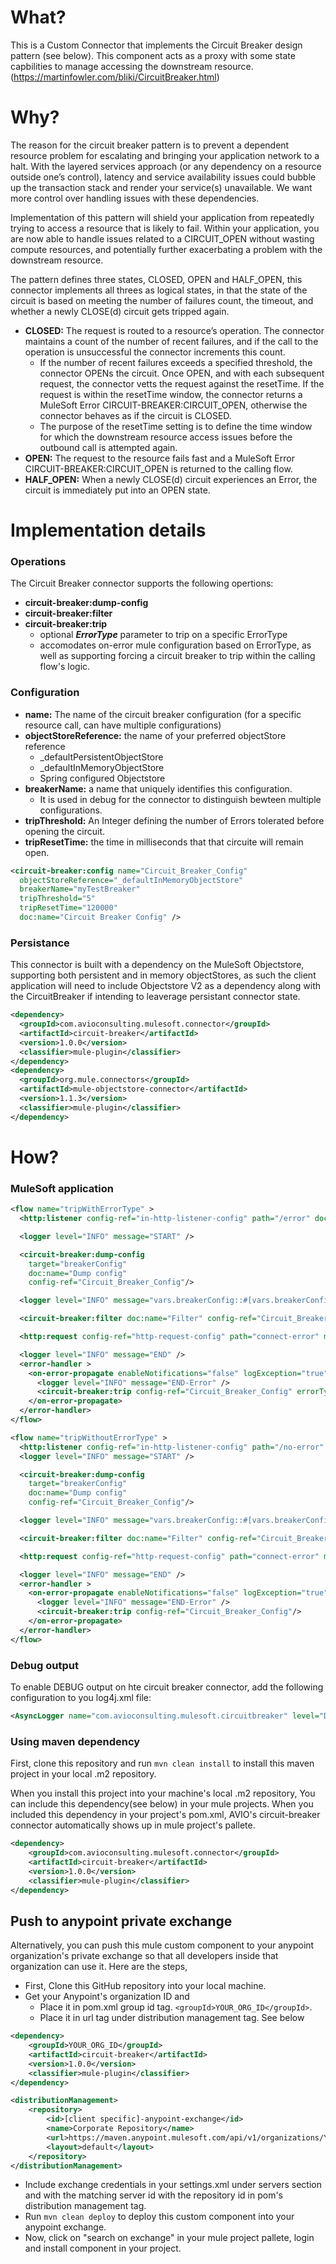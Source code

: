 # What?
This is a Custom Connector that implements the Circuit Breaker design pattern (see below). This component acts as a proxy with some state capbilities to manage accessing the downstream resource.
(https://martinfowler.com/bliki/CircuitBreaker.html)

# Why?
The reason for the circuit breaker pattern is to prevent a dependent resource problem for escalating and bringing your application network to a halt. With the layered services approach (or any dependency on a resource outside one’s control), latency and service availability issues could bubble up the transaction stack and render your service(s) unavailable. We want more control over handling issues with these dependencies.

Implementation of this pattern will shield your application from repeatedly trying to access a resource that is likely to fail. Within your application, you are now able to handle issues related to a CIRCUIT_OPEN without wasting compute resources, and potentially further exacerbating a problem with the downstream resource.

The pattern defines three states, CLOSED, OPEN and HALF_OPEN, this connector implements all threes as logical states, in that the state of the circuit is based on meeting the number of failures count, the timeout, and whether a newly CLOSE(d) circuit gets tripped again.

* __CLOSED:__ The request is routed to a resource’s operation. The connector maintains a count of the number of recent failures, and if the call to the operation is unsuccessful the connector  increments this count.
  - If the number of recent failures exceeds a specified threshold, the connector OPENs the circuit. Once OPEN, and with each subsequent request, the connector vetts the request against the resetTime. If the request is within the resetTime window, the connector returns a MuleSoft Error CIRCUIT-BREAKER:CIRCUIT_OPEN, otherwise the connector behaves as if the circuit is CLOSED.
   - The purpose of the resetTime setting is to define the time window for which the downstream resource access issues before the outbound call is attempted again.
* __OPEN:__ The request to the resource fails fast and a MuleSoft Error CIRCUIT-BREAKER:CIRCUIT_OPEN is returned to the calling flow.
* __HALF_OPEN:__ When a newly CLOSE(d) circuit experiences an Error, the circuit is immediately put into an OPEN state.


# Implementation details

### Operations
The Circuit Breaker connector supports the following opertions:
* __circuit-breaker:dump-config__
* __circuit-breaker:filter__
* __circuit-breaker:trip__
  - optional ***ErrorType*** parameter to trip on a specific ErrorType
  - accomodates on-error mule configuration based on ErrorType, as well as supporting forcing a circuit breaker to trip within the calling flow's logic.

### Configuration
* __name:__ The name of the circuit breaker configuration (for a specific resource call, can have multiple configurations)
* __objectStoreReference:__ the name of your preferred objectStore reference
  - _defaultPersistentObjectStore
  - _defaultInMemoryObjectStore
  - Spring configured Objectstore
* __breakerName:__ a name that uniquely identifies this configuration.
  - It is used in debug for the connector to distinguish bewteen multiple configurations.
* __tripThreshold:__ An Integer defining the number of Errors tolerated before opening the circuit.
* __tripResetTime:__ the time in milliseconds that that circuite will remain open.


```xml
<circuit-breaker:config name="Circuit_Breaker_Config"
  objectStoreReference="_defaultInMemoryObjectStore"
  breakerName="myTestBreaker"
  tripThreshold="5"
  tripResetTime="120000"
  doc:name="Circuit Breaker Config" />
```

### Persistance
This connector is built with a dependency on the MuleSoft Objectstore, supporting both persistent and in memory objectStores, as such the client application will need to include Objectstore V2 as a dependency along with the CircuitBreaker if intending to leaverage persistant connector state.

```xml
<dependency>
  <groupId>com.avioconsulting.mulesoft.connector</groupId>
  <artifactId>circuit-breaker</artifactId>
  <version>1.0.0</version>
  <classifier>mule-plugin</classifier>
</dependency>
<dependency>
  <groupId>org.mule.connectors</groupId>
  <artifactId>mule-objectstore-connector</artifactId>
  <version>1.1.3</version>
  <classifier>mule-plugin</classifier>
</dependency>
```
# How?

### MuleSoft application

```xml
<flow name="tripWithErrorType" >
  <http:listener config-ref="in-http-listener-config" path="/error" doc:name="Listener" />

  <logger level="INFO" message="START" />

  <circuit-breaker:dump-config
    target="breakerConfig"
    doc:name="Dump config"
    config-ref="Circuit_Breaker_Config"/>

  <logger level="INFO" message="vars.breakerConfig::#[vars.breakerConfig]" />

  <circuit-breaker:filter doc:name="Filter" config-ref="Circuit_Breaker_Config"/>

  <http:request config-ref="http-request-config" path="connect-error" method="GET" doc:name="HTTP"/>

  <logger level="INFO" message="END" />
  <error-handler >
    <on-error-propagate enableNotifications="false" logException="true" doc:name="On Error Propagate" type="HTTP:CONNECTIVITY">
      <logger level="INFO" message="END-Error" />
      <circuit-breaker:trip config-ref="Circuit_Breaker_Config" errorType="HTTP:CONNECTIVITY"/>
    </on-error-propagate>
  </error-handler>
</flow>
```

```xml
<flow name="tripWithoutErrorType" >
  <http:listener config-ref="in-http-listener-config" path="/no-error" doc:name="Listener"/>
  <logger level="INFO" message="START" />

  <circuit-breaker:dump-config
    target="breakerConfig"
    doc:name="Dump config"
    config-ref="Circuit_Breaker_Config"/>

  <logger level="INFO" message="vars.breakerConfig::#[vars.breakerConfig]" />

  <circuit-breaker:filter doc:name="Filter" config-ref="Circuit_Breaker_Config"/>

  <http:request config-ref="http-request-config" path="connect-error" method="GET" doc:name="HTTP"/>

  <logger level="INFO" message="END" />
  <error-handler >
    <on-error-propagate enableNotifications="false" logException="true" doc:name="On Error Propagate">
      <logger level="INFO" message="END-Error" />
      <circuit-breaker:trip config-ref="Circuit_Breaker_Config"/>
    </on-error-propagate>
  </error-handler>
</flow>
```

### Debug output

To enable DEBUG output on hte circuit breaker connector, add the following configuration to you log4j.xml file:
```xml
<AsyncLogger name="com.avioconsulting.mulesoft.circuitbreaker" level="DEBUG"/>
```

### Using maven dependency
First, clone this repository and run ```mvn clean install``` to install this maven project in your local .m2 repository.


When you install this project into your machine's local .m2 repository, You can include this dependency(see below) in your mule projects. When you included this dependency in your project's pom.xml, AVIO's circuit-breaker connector automatically shows up in mule project's pallete.

```xml
<dependency>
    <groupId>com.avioconsulting.mulesoft.connector</groupId>
    <artifactId>circuit-breaker</artifactId>
    <version>1.0.0</version>
    <classifier>mule-plugin</classifier>
</dependency>
```

## Push to anypoint private exchange
Alternatively, you can push this mule custom component to your anypoint organization's private exchange so that all developers inside that organization can use it. Here are the steps,

* First, Clone this GitHub repository into your local machine.
* Get your Anypoint's organization ID and
	* Place it in pom.xml group id tag. ```<groupId>YOUR_ORG_ID</groupId>```.
	* Place it in url tag under distribution management tag. See below

```xml
<dependency>
    <groupId>YOUR_ORG_ID</groupId>
    <artifactId>circuit-breaker</artifactId>
    <version>1.0.0</version>
    <classifier>mule-plugin</classifier>
</dependency>
```

```xml
<distributionManagement>
	<repository>
		<id>[client specific]-anypoint-exchange</id>
		<name>Corporate Repository</name>
		<url>https://maven.anypoint.mulesoft.com/api/v1/organizations/YOUR_ORG_ID/maven</url>
		<layout>default</layout>
	</repository>
</distributionManagement>
```

* Include exchange credentials in your settings.xml under servers section and with the matching server id with the repository id in pom's distribution management tag.
* Run ```mvn clean deploy``` to deploy this custom component into your anypoint exchange.
* Now, click on "search on exchange" in your mule project pallete, login and install component in your project.
